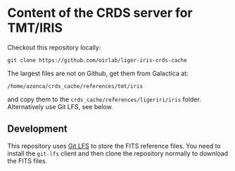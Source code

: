 # Content of the CRDS server for TMT/IRIS

Checkout this repository locally:

    git clone https://github.com/oirlab/liger-iris-crds-cache

The largest files are not on Github, get them from Galactica at:

    /home/azonca/crds_cache/references/tmt/iris

and copy them to the `crds_cache/references/ligeriri/iris` folder.
Alternatively use Git LFS, see below.

## Development

This repository uses [Git LFS](https://git-lfs.github.com/) to store the FITS reference files.
You need to install the `git-lfs` client and then clone the repository normally to download
the FITS files.

